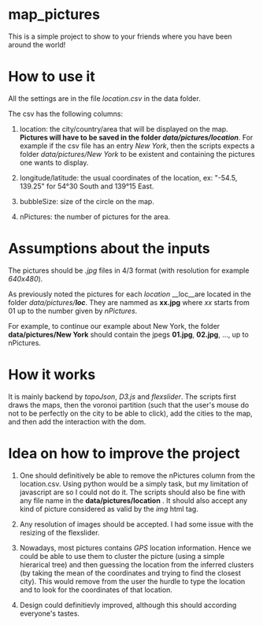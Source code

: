 map_pictures
============

This is a simple project to show to your friends where you have been around the world!

# How to use it

All the settings are in the file *location.csv* in the data folder.

The csv has the following columns:

1. location: the city/country/area that will be displayed on the map. **Pictures will have to be saved in the folder _data/pictures/location_**. For example if the csv file has an entry *New York*, then the scripts expects a folder *data/pictures/New York* to be existent and containing the pictures one wants to display.
   
2. longitude/latitude: the usual coordinates of the location, ex: "-54.5, 139.25" for 54°30 South and 139°15 East.

3. bubbleSize: size of the circle on the map.

4. nPictures: the number of pictures for the area.

# Assumptions about the inputs

The pictures should be *.jpg* files in 4/3 format (with resolution for example _640x480_).

As previously noted the pictures for each _location_ __loc__are located in the folder _data/pictures/**loc**_. They are nammed as __xx.jpg__ where _xx_ starts from 01 up to the number given by _nPictures_.

For example, to continue our example about New York, the folder __data/pictures/New York__ should contain the jpegs __01.jpg__, __02.jpg__, ..., up to nPictures.

# How it works

It is mainly backend by *topoJson*, *D3.js* and *flexslider*. The scripts first draws the maps, then the voronoi partition (such that the user's mouse do not to be perfectly on the city to be able to click), add the cities to the map, and then add the interaction with the dom.

# Idea on how to improve the project

1. One should definitively be able to remove the nPictures column from the location.csv. Using python would be a simply task, but my limitation of javascript are so I could not do it. The scripts should also be fine with any file name in the __data/pictures/location__ . It should also accept any kind of picture considered as valid by the _img_ html tag.

2. Any resolution of images should be accepted. I had some issue with the resizing of the flexslider.

3. Nowadays, most pictures contains *GPS* location information. Hence we could be able to use them to cluster the picture (using a simple hierarical tree) and then guessing the location from the inferred clusters (by taking the mean of the coordinates and trying to find the closest city). This would remove from the user the hurdle to type the location and to look for the coordinates of that location.

4. Design could definitievly improved, although this should according everyone's tastes.
